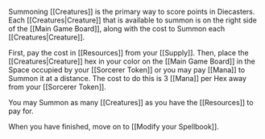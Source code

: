 Summoning [[Creatures]] is the primary way to score points in Diecasters. Each [[Creatures|Creature]] that is available to summon is on the right side of the [[Main Game Board]], along with the cost to Summon each [[Creatures|Creature]]. 

First, pay the cost in [[Resources]] from your [[Supply]]. Then, place the [[Creatures|Creature]] hex in your color on the [[Main Game Board]] in the Space occupied by your [[Sorcerer Token]] or you may pay [[Mana]] to Summon it at a distance. The cost to do this is 3 [[Mana]] per Hex away from your [[Sorcerer Token]].

You may Summon as many [[Creatures]] as you have the [[Resources]] to pay for.

When you have finished, move on to [[Modify your Spellbook]].